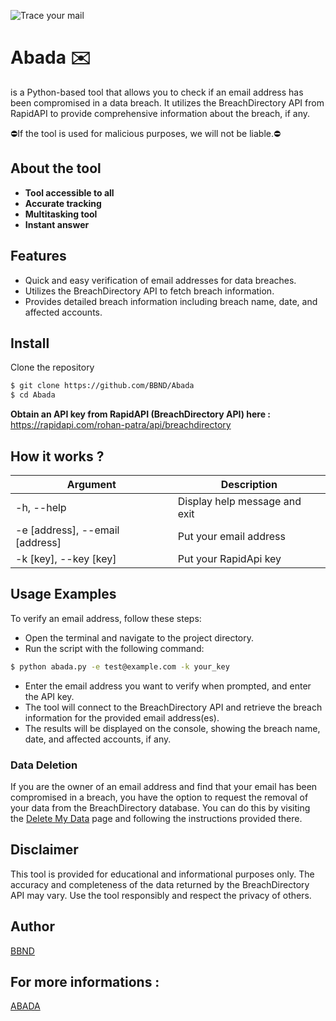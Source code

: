 ![Trace your mail](https://abada.bbnd.eu/assets/img/logo.png)
# Abada ✉️
is a Python-based tool that allows you to check if an email address has been compromised in a data breach. It utilizes the BreachDirectory API from RapidAPI to provide comprehensive information about the breach, if any.

⛔If the tool is used for malicious purposes, we will not be liable.⛔

## About the tool
- **Tool accessible to all**
- **Accurate tracking**
- **Multitasking tool**
- **Instant answer**

## Features
- Quick and easy verification of email addresses for data breaches.
- Utilizes the BreachDirectory API to fetch breach information.
- Provides detailed breach information including breach name, date, and affected accounts.

## Install

Clone the repository

```sh
$ git clone https://github.com/BBND/Abada
$ cd Abada
```

**Obtain an API key from RapidAPI (BreachDirectory API) here :**
https://rapidapi.com/rohan-patra/api/breachdirectory

## How it works ?

| Argument | Description |
| ------ | ------ |
| -h, --help | Display help message and exit |
| -e [address], --email [address] | Put your email address |
| -k [key], --key [key] | Put your RapidApi key |


## Usage Examples

To verify an email address, follow these steps:

- Open the terminal and navigate to the project directory.
- Run the script with the following command:

```sh
$ python abada.py -e test@example.com -k your_key
```

- Enter the email address you want to verify when prompted, and enter the API key.
- The tool will connect to the BreachDirectory API and retrieve the breach information for the provided email address(es).
- The results will be displayed on the console, showing the breach name, date, and affected accounts, if any.

### Data Deletion

If you are the owner of an email address and find that your email has been compromised in a breach, you have the option to request the removal of your data from the BreachDirectory database. You can do this by visiting the [Delete My Data](https://breachdirectory.org/deletemydata) page and following the instructions provided there.

## Disclaimer

This tool is provided for educational and informational purposes only. The accuracy and completeness of the data returned by the BreachDirectory API may vary. Use the tool responsibly and respect the privacy of others.

## Author
[BBND](https://www.bbnd.eu)

## For more informations :
[ABADA](https://abada.bbnd.eu)

